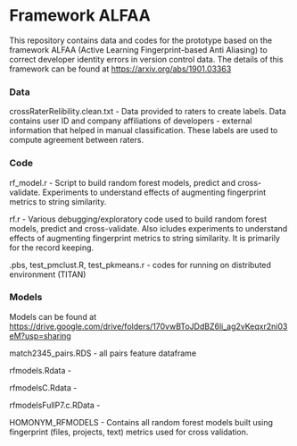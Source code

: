 
# Framework ALFAA

This repository contains data and codes for the prototype based on the framework ALFAA (Active Learning Fingerprint-based Anti Aliasing) to correct developer identity errors in version control data. The details of this framework can be found at https://arxiv.org/abs/1901.03363

### Data
crossRaterRelibility.clean.txt - Data provided to raters to create labels. Data contains user ID and company affiliations of developers - external information that helped in manual classification. These labels are used to compute agreement between raters.

### Code  

rf_model.r - Script to build random forest models, predict and cross-validate. 
       Experiments to understand effects of augmenting fingerprint metrics to string similarity.

rf.r - Various debugging/exploratory code used to build random forest models, predict and 
       cross-validate. Also icludes experiments to understand effects of augmenting fingerprint 
       metrics to string similarity. It is primarily for the record keeping.

.pbs, test_pmclust.R, test_pkmeans.r - codes for running on distributed environment (TITAN)

### Models


Models can be found at https://drive.google.com/drive/folders/170vwBToJDdBZ6li_ag2vKeqxr2ni03eM?usp=sharing

match2345_pairs.RDS - all pairs feature dataframe  

rfmodels.Rdata -

rfmodelsC.Rdata -

rfmodelsFullP7.c.RData - 

HOMONYM_RFMODELS - Contains all random forest models built using fingerprint (files, projects, text) metrics used for cross validation.
 


